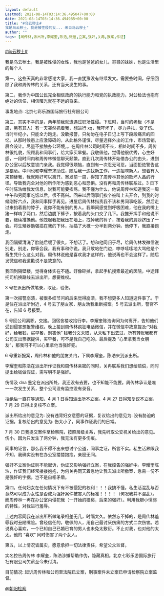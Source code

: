 ```yaml
---
layout: default
Lastmod: 2021-08-14T03:14:36.495047+00:00
date: 2021-08-14T03:14:36.494985+00:00
title: "#乌云秽土# 
我是乌云秽土，我是被性侵的女... 来自乌云秽土"
author: ""
tags: [周传林,派出所,李耀奎,陈浩,微信,立案,强奸,关冉,报案,作证]
---
```


[#乌云秽土#]()

我是乌云秽土，我是被性侵的女性，我也是爸爸的女儿，哥哥的妹妹，也是生活里的每个人

第一，这些天真的非常感谢大家，我一直犹豫没有继续发文。需要些时间，仔细回顾了我和周传林的关系，还有当天发生的事。

第二，我作为中国公民完全相信政府的执行能力和党的执政能力，对公检法也抱有绝对的信任，相信曙光就在不远的将来。

事发地点: 北京七彩乐游国际旅行社有限公司

第三，其实不幸的是，两年前我就遭遇过职场性侵。下班时，当时的老板（不是周，另有其人）有一天突然抓着我，想进行 xq，我吓坏了，尽力挣扎，受了伤。当时年纪小，只能全力跑走。没敢报警，只匆匆在电子日记上写下段段痛苦的回忆。从那时候患上应激障碍的，从此格外谨慎，尽量选择外出的工作，市场营销，展会设计。尽量不接触办公环境，。在周传林公司时间不长，相处时间不多，周传林很礼貌，照顾我和同事们，给大家买早餐。我敬佩他，觉得他很优秀，心生好感，一段时间内和周传林微信聊天频繁。直到几次周传林开始借办公的由头，进到办公室以后故意锁门亲我。我觉得很烦恼，直到有一次忍无可忍，当面拒绝警告这是猥亵。中间也和李耀奎求助过，随后我一边找新工作，一边招聘新人。想着有人来顶替我，我就刚好可以离开。案发前一周，得知了周传林其他的败坏人品的行径。导致我完全对他的所作所为感到恶心和恐惧。没有再和周传林联系过。3 日下午时陈浩给我发信息，说我可能要挨骂。我不懂为什么，他说周传林知道我这一周中午和男同事吃饭以后，很不高兴。回来以后同事们挨个被叫上去开会，到我的时候刚好六点，我和同事挥手再见。进屋后周传林指责我不该和男同事吃饭，然后走过来掐着我的脖子，说你不能有别的男人。我瞬间感觉到呼吸困难，他在我的嘴上猪一样啃了两口，然后边脱下裤子，按着我的头口交了几下。我推开挥手和他说不要，继续推搡他。他拽起我把我压在墙上，拽掉我的裤子，按着我的肩膀挤压了一会。将生殖器勉强插在我的下体，抽插了大概一分半到两分钟。他停下，我直接跑走。

我回隔壁清洗了脸随后缓了很久，不想活了。想和他同归于尽，给周传林发微信说别走，别走，你等会我，我有事和你说。我只敢站在门边，哆哆嗦嗦地大骂他是个畜生凭什么这么对我。周传林说他是喜欢我才这样的，他说再也不会这样了。随后发微信和我道歉说不是故意的。

我回到隔壁楼，觉得身体实在不适。好像碎掉，拿起手机搜索最近的医院，中途拜托司机换路线去派出所。想要维权。

3 号在派出所做笔录，取证，验伤。

第一次报警崩溃，被很多细节问的后来觉得崩溃，我不想更多人知道这件事了。于是住在派出所附近，4 号去了朋友家，朋友劝我重新报案。5 号去派出所，警官不在，告知 6 号报案。

5 号回公司离职，交接。回宿舍楼收拾行李，李耀奎陈浩询问为何离开，告知他们受到侵害想报警维权。晚上接到周传林疯狂电话微信，并在微信中故意提及:“对我好，给我钱，买早餐，别害他” 钱我分文未取，从未私下出去过，所有转账我都有公司支出票据提供，买早餐，可不是我自己吃的。最后提及 “心里拿我当女朋友”，那我可不可以心里拿他当强奸犯。

6 号重新报案，周传林和他的朋友关冉，下属李耀奎，陈浩来到派出所。

李耀奎和陈浩在派出所作证我和周传林亲密的同时，关冉联系我们想给赔偿，同时提出给钱做假证，需写明不是强奸。

伤情及 dna 鉴定在派出所处，我还没有去要，也不知能不能要。周传林承认是唯一一次发生关系，整个公司没有监控没有录音。

拒绝后一直在等通知，4 月 1 日得知派出所不立案。4 月 27 日得知复议不立案，7 月 29 日得出复核不立案。

派出所给出的意见为: 没有违背妇女意愿的证据，复议给出的意见为: 没有胁迫的证据。复核给出的意见为: 伤太小了，同事作证我们的日常。

7 月 30 日我提交案件至检察院，按照层级关系，我先听取公安机关给出的意见。伤小，因为只发生了两分钟，我无法有更多伤痕。

同事的证言，那么我不得不出来想讨个公道，同事之证，所言不实。私生活界限我不知，我确实没有在办公室搂搂抱抱，亲密无间。

强奸不立案伪证则不能起诉，伪证又影响强奸立案，在我控告的强奸中。李耀奎陈浩，作证我们经常搂搂抱抱，为何关冉同天着急地让我去派出所撤案，急需一份不是强奸的字据。岂不是自相矛盾。

第四，任何妇女在任何情况下有不被侵犯的权利！！！我搞不懂，私生活混乱与否竟然可以成为女性是否成为强奸案件被害人的标准！！！！（何况我并不混乱）。而周传林一再在办公室内侵犯我（一开始的猥亵，后来的强奸）。利用我胆小懦弱的特性，对我进行羞辱。

上述内容同我在派出所所做笔录相差无几，时隔太久。依然忘不掉的，是周传林羞辱我时丑陋嘴脸。曾经信任的，敬佩的人，用自己最讨厌伤痛的方式二次伤害。若说真心喜欢，一个已知自己已婚已育的男人也未免太敷衍。不止对我，也对他的太太。他的 “喜欢” 同时伤害了两个女人。

第五，以上情况皆属实，愿意承担一切法律责任，希望公众监督。

实名控告周传林 李耀奎，陈浩涉嫌帮助作伪，隐藏真相。北京七彩乐游国际旅行社有限公司欠薪至今未付清。

目前情况: 起诉周传林和公司至法院已立案，刑事案件未立案已申请检察院立案监督。

[@朝阳检察]()

